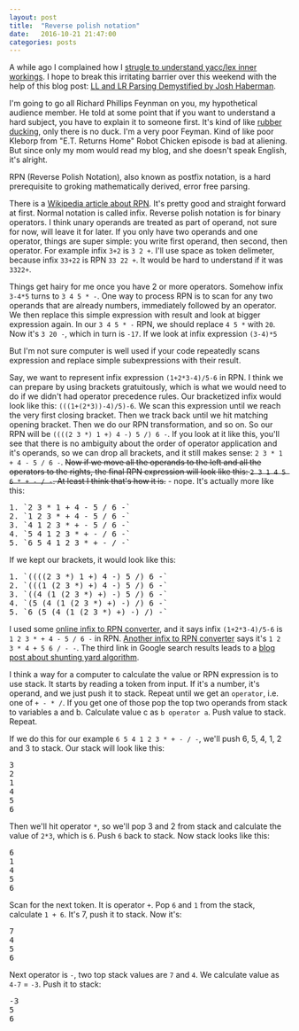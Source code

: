 ```yaml
---
layout: post
title:  "Reverse polish notation"
date:   2016-10-21 21:47:00
categories: posts
---
```


A while ago I complained how I [strugle to understand yacc/lex inner workings](/posts/2015/07/09/trouble-with-the-unicorn/).
I hope to break this irritating barrier over this weekend with the help of this blog post:
[LL and LR Parsing Demystified by Josh Haberman](http://blog.reverberate.org/2013/07/ll-and-lr-parsing-demystified.html).

I'm going to go all Richard Phillips Feynman on you, my hypothetical audience member.
He told at some point that if you want to understand a hard subject, you have to explain it to someone first.
It's kind of like [rubber ducking](https://en.wikipedia.org/wiki/Rubber_duck_debugging), only there is no duck.
I'm a very poor Feyman. Kind of like poor Kleborp from "E.T. Returns Home" Robot Chicken episode is bad at aliening.
But since only my mom would read my blog, and she doesn't speak English, it's alright.

RPN (Reverse Polish Notation), also known as postfix notation, is a hard prerequisite to groking mathematically derived, error free parsing.

There is a [Wikipedia article about RPN](https://en.wikipedia.org/wiki/Reverse_Polish_notation).
It's pretty good and straight forward at first.
Normal notation is called infix.
Reverse polish notation is for binary operators.
I think unary operands are treated as part of operand, not sure for now, will leave it for later.
If you only have two operands and one operator, things are super simple: you write first operand, then second, then operator.
For example infix `3+2` is `3 2 +`.
I'll use space as token delimeter, because infix `33+22` is RPN `33 22 +`.
It would be hard to understand if it was `3322+`.
    
Things get hairy for me once you have 2 or more operators. Somehow infix `3-4*5` turns to `3 4 5 * -`.
One way to process RPN is to scan for any two operands that are already numbers, immediately followed by an operator.
We then replace this simple expression with result and look at bigger expression again.
In our `3 4 5 * -` RPN, we should replace `4 5 *` with `20`. Now it's `3 20 -`, which in turn is `-17`.
If we look at infix expression `(3-4)*5`

But I'm not sure computer is well used if your code repeatedly scans expression and replace simple subexpressions with their result.

Say, we want to represent infix expression `(1+2*3-4)/5-6` in RPN.
I think we can prepare by using brackets gratuitously, which is what we would need to do if we didn't had operator precedence rules.
Our bracketized infix would look like this: `(((1+(2*3))-4)/5)-6`.
We scan this expression until we reach the very first closing bracket.
Then we track back until we hit matching opening bracket.
Then we do our RPN transformation, and so on.
So our RPN will be `((((2 3 *) 1 +) 4 -) 5 /) 6 -`.
If you look at it like this, you'll see that there is no ambiguity about the order of operator application and it's operands,
so we can drop all brackets, and it still makes sense: `2 3 * 1 + 4 - 5 / 6 -`.
<del>Now if we move all the operands to the left and all the operators to the rights, the final RPN expression will look like this:
`2 3 1 4 5 6 * + - / -`. At least I think that's how it is.</del> - nope.
It's actually more like this:
<pre>
1. `2 3 * 1 + 4 - 5 / 6 -`
2. `1 2 3 * + 4 - 5 / 6 -`
3. `4 1 2 3 * + - 5 / 6 -`
4. `5 4 1 2 3 * + - / 6 -`
5. `6 5 4 1 2 3 * + - / -`
</pre>
If we kept our brackets, it would look like this:
<pre>
1. `((((2 3 *) 1 +) 4 -) 5 /) 6 -`
2. `(((1 (2 3 *) +) 4 -) 5 /) 6 -`
3. `((4 (1 (2 3 *) +) -) 5 /) 6 -`
4. `(5 (4 (1 (2 3 *) +) -) /) 6 -`
5. `6 (5 (4 (1 (2 3 *) +) -) /) -`
</pre>

I used some
[online infix to RPN converter](http://www.meta-calculator.com/learning-lab/how-to-build-scientific-calculator/infix-to-postifix-convertor.php),
and it says infix `(1+2*3-4)/5-6` is `1 2 3 * + 4 - 5 / 6 -` in RPN.
[Another infix to RPN converter](http://www.mathblog.dk/tools/infix-postfix-converter/) says it's `1 2 3 * 4 + 5 6 / - -`.
The third link in Google search results leads to a [blog post about shunting yard algorithm](http://andreinc.net/2010/10/05/converting-infix-to-rpn-shunting-yard-algorithm/).

I think a way for a computer to calculate the value or RPN expression is to use stack.
It starts by reading a token from input. If it's a number, it's operand, and we just push it to stack.
Repeat until we get an `operator`, i.e. one of `+ - * /`.
If you get one of those pop the top two operands from stack to variables a and b.
Calculate value c as `b operator a`.
Push value to stack.
Repeat.

If we do this for our example `6 5 4 1 2 3 * + - / -`, we'll push 6, 5, 4, 1, 2 and 3 to stack.
Our stack will look like this:
<pre>
3
2
1
4
5
6
</pre>
Then we'll hit operator `*`, so we'll pop 3 and 2 from stack and calculate the value of `2*3`, which is `6`.
Push `6` back to stack.
Now stack looks like this:
<pre>
6
1
4
5
6
</pre>
Scan for the next token. It is operator `+`. Pop `6` and `1` from the stack, calculate `1 + 6`. It's 7, push it to stack.
Now it's:
<pre>
7
4
5
6
</pre>
Next operator is `-`, two top stack values are `7` and `4`. We calculate value as `4-7` = `-3`. Push it to stack:
<pre>
-3
5
6
</pre>

